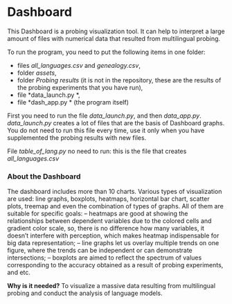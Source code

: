 # Dashboard

This Dashboard is a probing visualization tool. It can help to interpret a large amount of files with numerical data that resulted from multilingual probing.

To run the program, you need to put the following items in one folder:
- files *all_languages.csv* and *genealogy.csv*,
- folder *assets*,
- folder *Probing results* (it is not in the repository, these are the results of the probing experiments that you have run),
- file *data_launch.py *,
- file *dash_app.py * (the program itself)

First you need to run the file *data_launch.py*, and then *data_app.py*. *data_launch.py* creates a lot of files that are the basis of Dashboard graphs. You do not need to run this file every time, use it only when you have supplemented the probing results with new files.

File *table_of_lang.py* no need to run: this is the file that creates *all_languages.csv*

### About the Dashboard
The dashboard includes more than 10 charts. Various types of visualization are used: line graphs, boxplots, heatmaps, horizontal bar chart, scatter plots, treemap and even the combination of types of graphs. All of them are suitable for specific goals:
– heatmaps are good at showing the relationships between dependent variables due to the colored cells and gradient color scale, so, there is no difference how many variables, it doesn’t interfere with perception, which makes heatmap indispensable for big data representation;
– line graphs let us overlay multiple trends on one figure, where the trends can be independent or can demonstrate intersections;
– boxplots are aimed to reflect the spectrum of values corresponding to the accuracy obtained as a result of probing experiments, and etc.

**Why is it needed?** To visualize a massive data resulting from multilingual probing and conduct the analysis of language models. 

